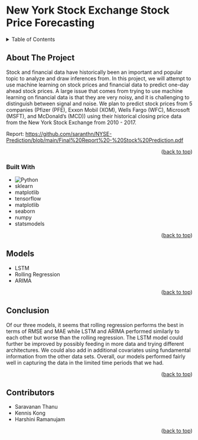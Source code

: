 <a name="readme-top"></a>
# New York Stock Exchange Stock Price Forecasting

<!-- TABLE OF CONTENTS -->
<details>
  <summary>Table of Contents</summary>
  <ol>
    <li>
      <a href="#about-the-project">About The Project</a>
      <ul>
        <li><a href="#built-with">Built With</a></li>
      </ul>
    </li>
    <li><a href="#models">Models</a></li>
    <li><a href="#conclusion">Conclusion</a></li>
    <li><a href="#contributors">Contributors</a></li>
  </ol>
</details>



<!-- ABOUT THE PROJECT -->
## About The Project

Stock and financial data have historically been an important and popular topic to analyze and draw inferences from. In this project, we will attempt to use machine learning on stock prices and financial data to predict one-day ahead stock prices. A large issue that comes from trying to use machine learning on financial data is that they are very noisy, and it is challenging to distinguish between signal and noise. We plan to predict stock prices from 5 companies (Pfizer (PFE), Exxon Mobil (XOM), Wells Fargo (WFC), Microsoft (MSFT), and McDonald’s (MCD)) using their historical closing price data from the New York Stock Exchange from 2010 - 2017.

Report: https://github.com/saranthn/NYSE-Prediction/blob/main/Final%20Report%20-%20Stock%20Prediction.pdf

<p align="right">(<a href="#readme-top">back to top</a>)</p>


### Built With

* ![Python]
* sklearn
* matplotlib
* tensorflow
* matplotlib
* seaborn
* numpy
* statsmodels

<p align="right">(<a href="#readme-top">back to top</a>)</p>

## Models

* LSTM
* Rolling Regression
* ARIMA

<p align="right">(<a href="#readme-top">back to top</a>)</p>

## Conclusion

Of our three models, it seems that rolling regression performs the best in terms of RMSE and MAE while LSTM and ARIMA performed similarly to each other but worse than the rolling regression. The LSTM model could further be improved by possibly feeding in more data and trying different architectures. We could also add in additional covariates using fundamental information from the other data sets. Overall, our models performed fairly well in capturing the data in the limited time periods that we had.

<p align="right">(<a href="#readme-top">back to top</a>)</p>

## Contributors

* Saravanan Thanu
* Kennis Kong
* Harshini Ramanujam

<p align="right">(<a href="#readme-top">back to top</a>)</p>

[Python]: https://img.shields.io/badge/Python-14354C?style=for-the-badge&logo=python&logoColor=white
[AWS]: https://img.shields.io/badge/Amazon_AWS-232F3E?style=for-the-badge&logo=amazon-aws&logoColor=white
[Youtube]: https://img.shields.io/badge/YouTube-FF0000?style=for-the-badge&logo=youtube&logoColor=white
